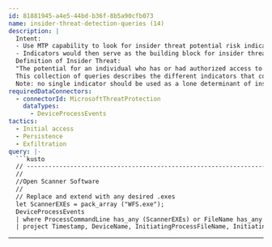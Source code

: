 ```yaml
---
id: 81881945-a4e5-44bd-b36f-8b5a90cfb073
name: insider-threat-detection-queries (14)
description: |
  Intent:
  - Use MTP capability to look for insider threat potential risk indicators
  - Indicators would then serve as the building block for insider threat risk modeling in subsequent tools
  Definition of Insider Threat:
  "The potential for an individual who has or had authorized access to an organization's assets to use their access, either maliciously or unintentionally, to act in a way that could negatively affect the organization."
  This collection of queries describes the different indicators that could be used to model and look for patterns suggesting an increased risk of an individual becoming a potential insider threat.
  Note: no single indicator should be used as a lone determinant of insider threat activity, but should be part of an overall program to understand the increased risk to your organization's critical assets. This in turn is used to feed an investigation by a formal insider threat program to look at the context associated with the whole person to understand the implication of a set of indicators.
requiredDataConnectors:
  - connectorId: MicrosoftThreatProtection
    dataTypes:
      - DeviceProcessEvents
tactics:
  - Initial access
  - Persistence
  - Exfiltration
query: |-
  ```kusto
  // --------------------------------------------------------------------------------------------------------------------------- //
  //
  //Open Scanner Software
  //
  // Replace and extend with any desired .exes
  let ScannerEXEs = pack_array ("WFS.exe");
  DeviceProcessEvents
  | where ProcessCommandLine has_any (ScannerEXEs) or FileName has_any (ScannerEXEs)
  | project Timestamp, DeviceName, InitiatingProcessFileName, InitiatingProcessParentFileName, ProcessCommandLine, InitiatingProcessCommandLine
  ```
---
```


